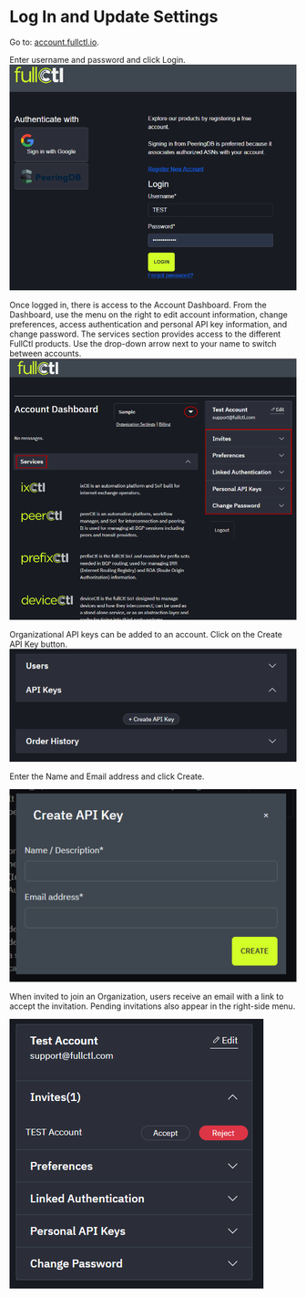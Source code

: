 # Log In and Update Settings

Go to: [account.fullctl.io](https://account.fullctl.io).

Enter username and password and click Login.
   ![](img/userpass.png)

Once logged in, there is access to the Account Dashboard. From the Dashboard, use the menu on the right to edit account information, change preferences, access authentication and personal API key information, and change password. The services section provides access to the different FullCtl products. Use the drop-down arrow next to your name to switch between accounts.
   ![](img/login2.PNG)

Organizational API keys can be added to an account. Click on the Create API Key button.
   ![](img/orgapikey.PNG)

Enter the Name and Email address and click Create.
   
   ![](img/apikeypopup.PNG)

When invited to join an Organization, users receive an email with a link to accept the invitation. Pending invitations also appear in the right-side menu.
   
   ![](img/accept.PNG)
